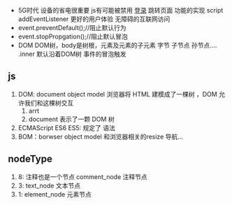 - 5G时代  设备的省电很重要  js有可能被禁用
    <a href="/login">登录</a>   跳转页面  功能的实现
    script  addEventListener   更好的用户体验
    无障碍的互联网访问
- event.preventDefault();//阻止默认行为
- event.stopPropgation();//阻止默认冒泡    
- DOM DOM树，body是树根，元素及元素的子元素  字节 子节点 孙节点....
    .inner  默认沿着DOM树  事件的冒泡触发


## js
 1. DOM: document object model
    浏览器将 HTML 建模成了一棵树 ，DOM 允许我们和这棵树交互
    1. arrt
    2. document 表示了一颗 DOM 树
 2. ECMAScript ES6 ES5: 规定了 语法
 3. BOM：borwser object  model 和浏览器相关的resize  导航...
    
## nodeType
 1. 8: 注释也是一个节点  comment_node  注释节点
 2. 3: text_node 文本节点
 3. 1: element_node  元素节点
